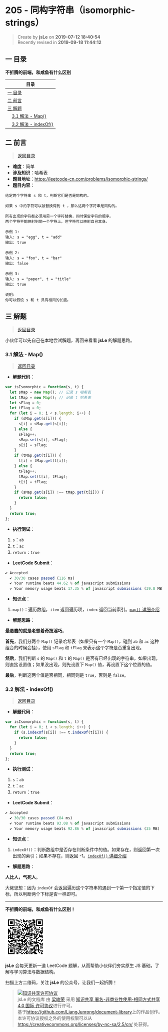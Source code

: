 205 - 同构字符串（isomorphic-strings）
===

> Create by **jsLe** on **2019-07-12 18:40:54**  
> Recently revised in **2019-09-18 11:44:12**

## <a name="chapter-one" id="chapter-one">一 目录</a>

**不折腾的前端，和咸鱼有什么区别**

| 目录 |
| --- | 
| [一 目录](#chapter-one) | 
| <a name="catalog-chapter-two" id="catalog-chapter-two"></a>[二 前言](#chapter-two) |
| <a name="catalog-chapter-three" id="catalog-chapter-three"></a>[三 解题](#chapter-three) |
| &emsp;[3.1 解法 - Map()](#chapter-three-one) |
| &emsp;[3.2 解法 - indexOf()](#chapter-three-two) |

## <a name="chapter-two" id="chapter-two">二 前言</a>

> [返回目录](#chapter-one)

* **难度**：简单
* **涉及知识**：哈希表
* **题目地址**：https://leetcode-cn.com/problems/isomorphic-strings/
* **题目内容**：

```
给定两个字符串 s 和 t，判断它们是否是同构的。

如果 s 中的字符可以被替换得到 t ，那么这两个字符串是同构的。

所有出现的字符都必须用另一个字符替换，同时保留字符的顺序。
两个字符不能映射到同一个字符上，但字符可以映射自己本身。

示例 1:
输入: s = "egg", t = "add"
输出: true

示例 2:
输入: s = "foo", t = "bar"
输出: false

示例 3:
输入: s = "paper", t = "title"
输出: true

说明:
你可以假设 s 和 t 具有相同的长度。
```

## <a name="chapter-three" id="chapter-three">三 解题</a>

> [返回目录](#chapter-one)

小伙伴可以先自己在本地尝试解题，再回来看看 **jsLe** 的解题思路。

### <a name="chapter-three-one" id="chapter-three-one">3.1 解法 - Map()</a>

> [返回目录](#chapter-one)

* **解题代码**：

```js
var isIsomorphic = function(s, t) {
  let sMap = new Map(); // 记录 s 哈希表
  let tMap = new Map(); // 记录 t 哈希表
  let sFlag = 0;
  let tFlag = 0;
  for (let i = 0; i < s.length; i++) {
    if (sMap.get(s[i])) {
      s[i] = sMap.get(s[i]);
    } else {
      sFlag++;
      sMap.set(s[i], sFlag);
      s[i] = sFlag;
    }
    if (tMap.get(t[i])) {
      t[i] = tMap.get(t[i]);
    } else {
      tFlag++;
      tMap.set(t[i], tFlag);
      t[i] = tFlag;
    }
    if (sMap.get(s[i]) !== tMap.get(t[i])) {
      return false;
    }
  }
  return true;
};
```

* **执行测试**：

1. `s`：`ab`
2. `t`：`ac`
3. `return`：`true`

* **LeetCode Submit**：

```js
✔ Accepted
  ✔ 30/30 cases passed (116 ms)
  ✔ Your runtime beats 44.62 % of javascript submissions
  ✔ Your memory usage beats 17.35 % of javascript submissions (39.8 MB)
```

* **知识点**：

1. `map()`：遍历数组，`item` 返回遍历项，`index` 返回当前索引。[`map()` 详细介绍](https://github.com/LiangJunrong/document-library/blob/master/JavaScript-library/JavaScript/%E5%86%85%E7%BD%AE%E5%AF%B9%E8%B1%A1/Array/map.md)

* **解题思路**：

**最愚蠢的就是老想着奇技淫巧**。

**首先**，我们分两个 `Map()` 记录哈希表（如果只有一个 `Map()`，碰到 `ab` 和 `ac` 这种组合的时候会挂），使用 `sFlag` 和 `tFlag` 来表示这个字符是否重复出现。

**然后**，我们判断 `s` 的 `Map()` 和 `t` 的 `Map()` 是否有已经出现的字符串，如果出现，则直接设置值；如果没出现，则先设置下 `Map()` 值，再设置下这个位置的值。

**最后**，判断这两个值是否相同，相同则是 `true`，否则是 `false`。

### <a name="chapter-three-two" id="chapter-three-two">3.2 解法 - indexOf()</a>

> [返回目录](#chapter-one)

* **解题代码**：

```js
var isIsomorphic = function(s, t) {
  for (let i = 0; i < s.length; i++) {
    if (s.indexOf(s[i]) !== t.indexOf(t[i])) {
      return false;
    }
  }
  return true;
};
```

* **执行测试**：

1. `s`：`ab`
2. `t`：`ac`
3. `return`：`true`

* **LeetCode Submit**：

```js
✔ Accepted
  ✔ 30/30 cases passed (84 ms)
  ✔ Your runtime beats 93.08 % of javascript submissions
  ✔ Your memory usage beats 92.86 % of javascript submissions (35 MB)
```

* **知识点**：

1. `indexOf()`：判断数组中是否存在判断条件中的值。如果存在，则返回第一次出现的索引；如果不存在，则返回 -1。[`indexOf()` 详细介绍](https://github.com/LiangJunrong/document-library/blob/master/JavaScript-library/JavaScript/%E5%86%85%E7%BD%AE%E5%AF%B9%E8%B1%A1/Array/indexOf.md)

* **解题思路**：

**人比人，气死人**。

大佬思想：因为 `indexOf` 会返回遍历这个字符串的遇到一个第一个指定值的下标，所以判断两个下标是否一样即可。

---

**不折腾的前端，和咸鱼有什么区别！**

![图](../../../public-repertory/img/z-small-wechat-public-address.jpg)

**jsLe** 会每天更新一道 LeetCode 题解，从而帮助小伙伴们夯实原生 JS 基础，了解与学习算法与数据结构。

扫描上方二维码，关注 **jsLe** 的公众号，让我们一起折腾！

> <a rel="license" href="http://creativecommons.org/licenses/by-nc-sa/4.0/"><img alt="知识共享许可协议" style="border-width:0" src="https://i.creativecommons.org/l/by-nc-sa/4.0/88x31.png" /></a><br /><span xmlns:dct="http://purl.org/dc/terms/" property="dct:title">jsLe 的文档库</span> 由 <a xmlns:cc="http://creativecommons.org/ns#" href="https://github.com/LiangJunrong/document-library" property="cc:attributionName" rel="cc:attributionURL">梁峻荣</a> 采用 <a rel="license" href="http://creativecommons.org/licenses/by-nc-sa/4.0/">知识共享 署名-非商业性使用-相同方式共享 4.0 国际 许可协议</a>进行许可。<br />基于<a xmlns:dct="http://purl.org/dc/terms/" href="https://github.com/LiangJunrong/document-library" rel="dct:source">https://github.com/LiangJunrong/document-library</a>上的作品创作。<br />本许可协议授权之外的使用权限可以从 <a xmlns:cc="http://creativecommons.org/ns#" href="https://creativecommons.org/licenses/by-nc-sa/2.5/cn/" rel="cc:morePermissions">https://creativecommons.org/licenses/by-nc-sa/2.5/cn/</a> 处获得。